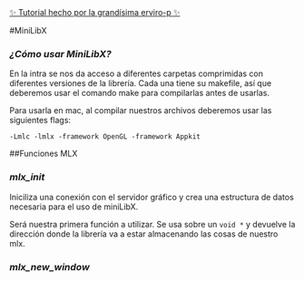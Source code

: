 <a href="https://github.com/erivero-p/42-Tutorials/blob/master/About%20MiniLibX/Cómo%20y%20para%20qué%20usar%20MiniLibx.md">
✨ Tutorial hecho por la grandísima erviro-p ✨
</a>

#MiniLibX

### *¿Cómo usar MiniLibX?*
En la intra se nos da acceso a diferentes carpetas comprimidas con diferentes versiones de la librería. Cada una tiene su makefile, así que deberemos usar el comando make para compilarlas antes de usarlas.

Para usarla en mac, al compilar nuestros archivos deberemos usar las siguientes flags:

`-Lmlc -lmlx -framework OpenGL -framework Appkit`

##Funciones MLX

### *mlx_init*
Iniciliza una conexión con el servidor gráfico y crea una estructura de datos necesaria para el uso de miniLibX.

Será nuestra primera función a utilizar. Se usa sobre un `void *` y devuelve la dirección donde la librería va a estar almacenando las cosas de nuestro mlx.

### *mlx_new_window*
